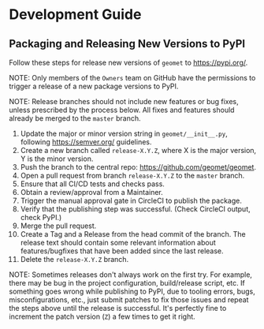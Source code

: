 # Development Guide

## Packaging and Releasing New Versions to PyPI

Follow these steps for release new versions of `geomet` to https://pypi.org/.

NOTE: Only members of the `Owners` team on GitHub have the permissions to
trigger a release of a new package versions to PyPI.

NOTE: Release branches should not include new features or bug fixes, unless
prescribed by the process below. All fixes and features should already be
merged to the `master` branch.

1. Update the major or minor version string in `geomet/__init__.py`, following
  https://semver.org/ guidelines.
2. Create a new branch called `release-X.Y.Z`, where X is the major version,
  Y is the minor version.
3. Push the branch to the central repo: https://github.com/geomet/geomet.
4. Open a pull request from branch `release-X.Y.Z` to the `master` branch.
5. Ensure that all CI/CD tests and checks pass.
6. Obtain a review/approval from a Maintainer.
7. Trigger the manual approval gate in CircleCI to publish the package.
8. Verify that the publishing step was successful. (Check CircleCI output, check PyPI.)
9. Merge the pull request.
10. Create a Tag and a Release from the head commit of the branch. The release
   text should contain some relevant information about features/bugfixes that
   have been added since the last release.
11. Delete the `release-X.Y.Z` branch.

NOTE: Sometimes releases don't always work on the first try. For example, there
may be bug in the project configuration, build/release script, etc.
If something goes wrong while publishing to PyPI, due to tooling errors, bugs,
misconfigurations, etc., just submit patches to fix those issues and repeat the
steps above until the release is successful. It's perfectly fine to increment
the patch version (`Z`) a few times to get it right.
